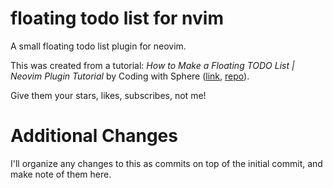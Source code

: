 # floating todo list for nvim

A small floating todo list plugin for neovim.

This was created from a tutorial:
_How to Make a Floating TODO List | Neovim Plugin Tutorial_ by Coding with Sphere
([link](https://www.youtube.com/watch?v=7Kzv3wUHtyU), [repo](https://github.com/vimichael/floatingtodo.nvim)).

Give them your stars, likes, subscribes, not me!


# Additional Changes

I'll organize any changes to this as commits on top of the initial commit, and make note of them here.

